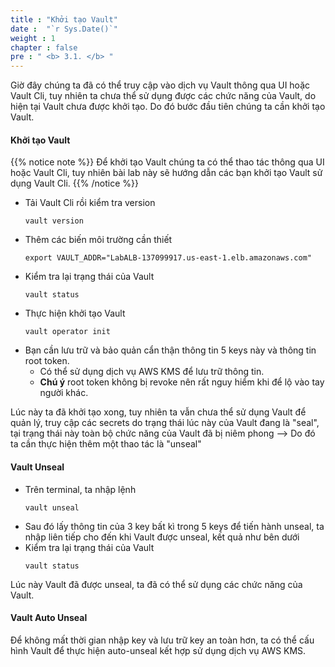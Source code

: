 ```yaml
---
title : "Khởi tạo Vault"
date :  "`r Sys.Date()`" 
weight : 1 
chapter : false
pre : " <b> 3.1. </b> "
---
```

Giờ đây chúng ta đã có thể truy cập vào dịch vụ Vault thông qua UI hoặc Vault Cli, tuy nhiên ta chưa thể sử dụng được các chức năng của Vault, do hiện tại Vault chưa được khởi tạo. Do đó bước đầu tiên chúng ta cần khởi tạo Vault.
#### Khởi tạo Vault
{{% notice note %}}
Để khởi tạo Vault chúng ta có thể thao tác thông qua UI hoặc Vault Cli, tuy nhiên bài lab này sẽ hướng dẫn các bạn khởi tạo Vault sử dụng Vault Cli.
{{% /notice %}}
- Tải Vault Cli rồi kiểm tra version
  ```
  vault version
  ```
- Thêm các biến môi trường cần thiết
  ```
  export VAULT_ADDR="LabALB-137099917.us-east-1.elb.amazonaws.com"
  ```
- Kiểm tra lại trạng thái của Vault
  ```
  vault status
  ```
- Thực hiện khởi tạo Vault
  ```
  vault operator init
  ```
- Bạn cần lưu trữ và bảo quản cẩn thận thông tin 5 keys này và thông tin root token. 
  - Có thể sử dụng dịch vụ AWS KMS để lưu trữ thông tin.
  - **Chú ý** root token không bị revoke nên rất nguy hiểm khi để lộ vào tay người khác.

Lúc này ta đã khởi tạo xong, tuy nhiên ta vẫn chưa thể sử dụng Vault để quản lý, truy cập các secrets do trạng thái lúc này của Vault đang là "seal", tại trạng thái này toàn bộ chức năng của Vault đã bị niêm phong --> Do đó ta cần thực hiện thêm một thao tác là "unseal"

#### Vault Unseal
- Trên terminal, ta nhập lệnh 
  ```
  vault unseal 
  ```
- Sau đó lấy thông tin của 3 key bất kì trong 5 keys để tiến hành unseal, ta nhập liên tiếp cho đến khi Vault được unseal, kết quả như bên dưới
- Kiểm tra lại trạng thái của Vault
  ```
  vault status
  ```
Lúc này Vault đã được unseal, ta đã có thể sử dụng các chức năng của Vault.
  
#### Vault Auto Unseal
Để không mất thời gian nhập key và lưu trữ key an toàn hơn, ta có thể cấu hình Vault để thực hiện auto-unseal kết hợp sử dụng dịch vụ AWS KMS.